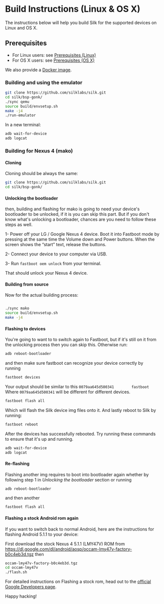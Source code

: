 # Build Instructions (Linux & OS X)
The instructions below will help you build Silk for the supported devices on Linux and OS X.

## Prerequisites

* For Linux users: see [Prerequisites (Linux)](prerequisites-linux.md)
* For OS X users: see [Prerequisites (OS X)](prerequisites-osx.md)

We also provide a [Docker image](../../docker/README.md).

### Building and using the emulator


```bash
git clone https://github.com/silklabs/silk.git
cd silk/bsp-gonk/
./sync qemu
source build/envsetup.sh
make -j4
./run-emulator
```

In a new terminal:
```bash
adb wait-for-device
adb logcat
```

### Building for Nexus 4 (mako)

#### Cloning

Cloning should be always the same:
```bash
git clone https://github.com/silklabs/silk.git
cd silk/bsp-gonk/
```

#### Unlocking the bootloader

then, building and flashing for mako is going to need your device's bootloader to be unlocked, if it is you can skip this part. But if you don't know what's unlocking a bootloader, chances are you need to follow these steps as well.

1- Power off your LG / Google Nexus 4 device. Boot it into Fastboot mode by pressing at the same time the Volume down and Power buttons. When the screen shows the “start” text, release the buttons.

2- Connect your device to your computer via USB.

3- Run `fastboot oem unlock` from your terminal.

That should unlock your Nexus 4 device.

#### Building from source

Now for the actual building process:

```bash

./sync mako
source build/envsetup.sh
make -j4
```

#### Flashing to devices

You're going to want to to switch again to Fastboot, but if it's still on it from the unlocking process then you can skip this. Otherwise run:

```bash
adb reboot-bootloader
```

and then make sure fastboot can recognize your device correctly by running
```bash
fastboot devices
```
Your output should be similar to this
`0079aa645d500341        fastboot`
<br/>
Where `0079aa645d500341` will be different for different devices.

```bash
fastboot flash all
```

Which will flash the Silk device img files onto it.
And lastly reboot to Silk by running:

```bash
fastboot reboot
```
After the devices has successfully rebooted. Try running these commands to ensure that it's up and running.

```bash
adb wait-for-device
adb logcat
```

#### Re-flashing
Flashing another img requires to boot into bootloader again whether by following step 1 in *Unlocking the bootloader* section or running

```bash
adb reboot-bootloader
```

and then another

```bash
fastboot flash all
```

#### Flashing a stock Android rom again
If you want to switch back to normal Android, here are the instructions for flashing Android 5.1.1 to your device:

First download the stock Nexus 4 5.1.1 (LMY47V) ROM from https://dl.google.com/dl/android/aosp/occam-lmy47v-factory-b0c4eb3d.tgz
then

```bash
occam-lmy47v-factory-b0c4eb3d.tgz
cd occam-lmy47v
./flash.sh
```

For detailed instructions on Flashing a stock rom, head out to the [official Google Developers page](https://developers.google.com/android/nexus/images).

Happy hacking!

